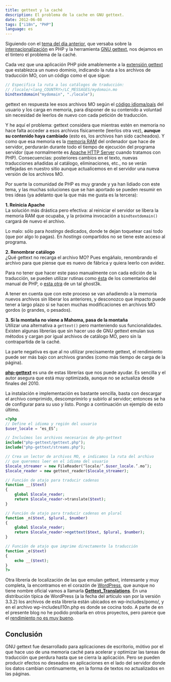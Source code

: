 ```yaml
---
title: gettext y la caché
description: El problema de la cache en GNU gettext.
date: 2012-06-08
tags: ["i18n", "PHP"]
language: es
---
```


Siguiendo con el [tema del día anterior](./internacionalizacion-en-php.md), que versaba sobre la [internacionalización](http://es.wikipedia.org/wiki/Internacionalizaci%C3%B3n_y_localizaci%C3%B3n) en PHP y la herramienta [GNU gettext](http://www.gnu.org/software/gettext/), nos dejamos en el tintero el problema de la caché.

Cada vez que una aplicación PHP pide amablemente a la [extensión gettext](http://php.net/manual/es/book.gettext.php) que establezca un nuevo dominio, indicando la ruta a los archivos de traducción MO, con un código como el que sigue:

```php
// Especifica la ruta a los catálogos de traducción:  
// /locale/<lang_COUNTRY>/LC_MESSAGES/mydomain.mo  
bindtextdomain("mydomain", "./locale");  
```

gettext en respuesta lee esos archivos MO según el [código idioma/país](http://www.langtag.net/) del usuario y los carga en memoria, para disponer de su contenido a voluntad sin necesidad de leerlos de nuevo con cada petición de traducción.

Y he aquí el problema: gettext considera que mientras estén en memoria no hace falta acceder a esos archivos físicamente (leerlos otra vez), **aunque su contenido haya cambiado** (esto es, los archivos han sido cacheados). Y como que esa memoria es la [memoria RAM](http://es.wikipedia.org/wiki/Memoria_de_acceso_aleatorio) del ordenador que hace de servidor, perdurarán durante todo el tiempo de ejecución del programa servidor (que normalmente es [Apache HTTP Server](http://httpd.apache.org/) cuando tratamos con PHP). Consecuencias: posteriores cambios en el texto, nuevas traducciones añadidas al catálogo, eliminaciones, etc., no se verán reflejadas en nuestro sitio aunque actualicemos en el servidor una nueva versión de los archivos MO.

Por suerte la comunidad de PHP es muy grande y ya han lidiado con este tema, y las muchas soluciones que se han aportado se pueden resumir en tres ideas (ya adelanto que la que más me gusta es la tercera):

**1. Reinicia Apache**  
La solución más drástica pero efectiva: al reiniciar el servidor se libera la memoria RAM que ocupaba, y la próxima invocación a `bindtextdomain()` cargará de nuevo el archivo.

Lo malo: sólo para _hostings_ dedicados, donde te dejan toquetear casi todo (que por algo lo pagas). En _hostings_ compartidos no se tiene este acceso al programa.

**2. Renombrar catálogo**  
¿Qué gettext no recarga el archivo MO? Pues engáñalo, renombrando el archivo para que piense que es nuevo de fábrica y quiera leerlo con avidez.

Para no tener que hacer este paso manualmente con cada edición de la traducción, se pueden utilizar rutinas como [ésta](http://php.net/manual/es/book.gettext.php#105413) de los comentarios del manual de PHP, o [esta otra](http://blog.ghost3k.net/articles/php/11/gettext-caching-in-php) de un tal ghost3k.

A tener en cuenta que con este proceso se van añadiendo a la memoria nuevos archivos sin liberar los anteriores, y desconozco que impacto puede tener a largo plazo si se hacen muchas modificaciones en archivos MO gordos (o grandes, o pesados).

**3. Si la montaña no viene a Mahoma, pasa de la montaña**  
Utilizar una alternativa a `gettext()` pero manteniendo sus funcionalidades. Existen algunas librerías que sin hacer uso de GNU gettext emulan sus métodos y cargan por igual archivos de catálogo MO, pero sin la contrapartida de la caché.

La parte negativa es que al no utilizar precisamente gettext, el rendimiento puede ser más bajo con archivos grandes (como más tiempo de carga de la página).

**[php-gettext](https://launchpad.net/php-gettext/)** es una de estas librerías que nos puede ayudar. Es sencilla y el autor asegura que está muy optimizada, aunque no se actualiza desde finales del 2010.

La instalación e implementación es bastante sencilla, basta con descargar el archivo comprimido, descomprimirlo y subirlo al servidor; entonces se ha de configurar para su uso y listo. Pongo a continuación un ejemplo de esto último.

```php
<?php  
// Define el idioma y región del usuario  
$user_locale = ‘es_ES’;

// Incluímos los archivos necesarios de php-gettext  
include("php-gettext/gettext.php");  
include("php-gettext/streams.php");

// Crea un lector de archivos MO, e indicamos la ruta del archivo  
// que queremos leer en el idioma del usuario  
$locale_streamer = new FileReader(‘locale/’.$user_locale.’.mo’);  
$locale_reader = new gettext_reader($locale_streamer);

// Función de atajo para traducir cadenas  
function __($text)  
{  
    global $locale_reader;  
    return $locale_reader->translate($text);  
}

// Función de atajo para traducir cadenas en plural  
function _n($text, $plural, $number)  
{  
    global $locale_reader;  
    return $locale_reader->ngettext($text, $plural, $number);  
}

// Función de atajo que imprime directamente la traducción  
function _e($text)  
{  
    echo __($text);  
}  
?>  
```

Otra librería de localización de las que emulan gettext, interesante y muy completa, la encontramos en el corazón de [WordPress](http://wordpress.org/), que aunque no tiene nombre oficial vamos a llamarla **[Gettext_Translations](http://phpdoc.wordpress.org/trunk/pomo/translations/Gettext_Translations.html)**. En una distribución típica de WordPress (a la fecha del artículo van por la versión 3.3.2) los archivos de esta librería están ubicados en wp-includes/pomo/, y en el archivo wp-includes/l10n.php es donde se cocina todo. A parte de en el presente blog no he podido probarla en otros proyectos, pero parece que el [rendimiento no es muy bueno](http://core.trac.wordpress.org/ticket/17128).

## Conclusión

GNU gettext fue desarrollado para aplicaciones de escritorio, mótivo por el que hace uso de una memoria caché para acelerar y optimizar las tareas de traducción que perdura hasta que se cierra la aplicación. Pero se pueden producir efectos no deseados en aplicaciones en el lado del servidor donde los datos cambian continuamente, en la forma de textos no actualizados en las páginas.
